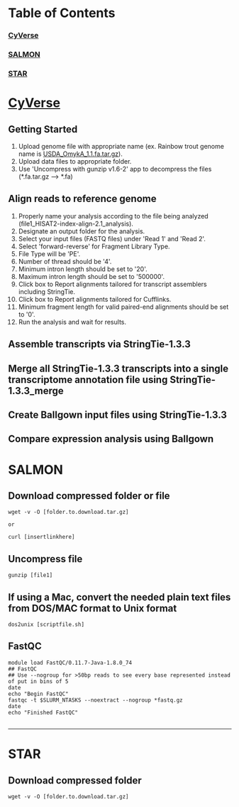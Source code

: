 # Table of Contents
### [CyVerse](#cyverse)
### [SALMON](#salmon)
### [STAR](#star)

# [CyVerse](https://cyverse.atlassian.net/wiki/spaces/TUT/pages/258736224/RNA-seq+Tutorial-+HISAT2+StringTie+and+Ballgown)
## Getting Started
1. Upload genome file with appropriate name (ex. Rainbow trout genome name is [USDA_OmykA_1.1.fa.tar.gz](https://www.ncbi.nlm.nih.gov/assembly/GCF_013265735.2/)).
2. Upload data files to appropriate folder.
3. Use 'Uncompress with gunzip v1.6-2' app to decompress the files (*.fa.tar.gz --> *.fa)

## Align reads to reference genome
1. Properly name your analysis according to the file being analyzed (file1_HISAT2-index-align-2.1_analysis).
2. Designate an output folder for the analysis.
3. Select your input files (FASTQ files) under 'Read 1' and 'Read 2'.
4. Select 'forward-reverse' for Fragment Library Type.
5. File Type will be 'PE'.
6. Number of thread should be '4'.
7. Minimum intron length should be set to '20'.
8. Maximum intron length should be set to '500000'.
9. Click box to Report alignments tailored for transcript assemblers including StringTie.
10. Click box to Report alignments tailored for Cufflinks.
11. Minimum fragment length for valid paired-end alignments should be set to '0'.
12. Run the analysis and wait for results.

## Assemble transcripts via StringTie-1.3.3


## Merge all StringTie-1.3.3 transcripts into a single transcriptome annotation file using StringTie-1.3.3_merge


## Create Ballgown input files using StringTie-1.3.3


## Compare expression analysis using Ballgown


# SALMON
## Download compressed folder or file
```
wget -v -O [folder.to.download.tar.gz]

or

curl [insertlinkhere]
```
## Uncompress file
```
gunzip [file1]
```
## If using a Mac, convert the needed plain text files from DOS/MAC format to Unix format
```
dos2unix [scriptfile.sh]
```
## FastQC
```
module load FastQC/0.11.7-Java-1.8.0_74
## FastQC
## Use --nogroup for >50bp reads to see every base represented instead of put in bins of 5
date
echo "Begin FastQC"
fastqc -t $SLURM_NTASKS --noextract --nogroup *fastq.gz
date
echo "Finished FastQC"
```
## 

---
# STAR
## Download compressed folder
```
wget -v -O [folder.to.download.tar.gz]
```
